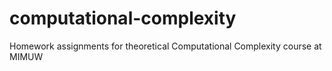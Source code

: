 # computational-complexity
Homework assignments for theoretical Computational Complexity course at MIMUW 
